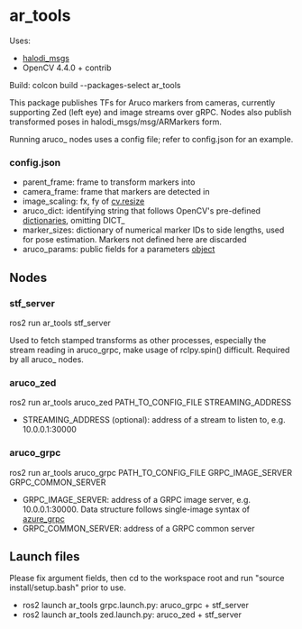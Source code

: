 # ar_tools

Uses:
- [halodi_msgs](https://github.com/Halodi/halodi-messages)
- OpenCV 4.4.0 + contrib

Build: colcon build --packages-select ar_tools

This package publishes TFs for Aruco markers from cameras, currently supporting Zed (left eye) and image streams over gRPC. Nodes also publish transformed poses in halodi_msgs/msg/ARMarkers form.

Running aruco\_ nodes uses a config file; refer to config.json for an example.

### config.json
- parent\_frame: frame to transform markers into
- camera\_frame: frame that markers are detected in
- image\_scaling: fx, fy of [cv.resize](https://docs.opencv.org/master/da/d54/group__imgproc__transform.html#ga47a974309e9102f5f08231edc7e7529d)
- aruco\_dict: identifying string that follows OpenCV's pre-defined [dictionaries](https://docs.opencv.org/master/dc/df7/dictionary_8hpp.html), omitting DICT\_
- marker\_sizes: dictionary of numerical marker IDs to side lengths, used for pose estimation. Markers not defined here are discarded
- aruco\_params: public fields for a parameters [object](https://docs.opencv.org/master/d1/dcd/structcv_1_1aruco_1_1DetectorParameters.html#aca7a04c0d23b3e1c575e11af697d506c)

## Nodes

### stf\_server
ros2 run ar\_tools stf\_server

Used to fetch stamped transforms as other processes, especially the stream reading in aruco\_grpc, make usage of rclpy.spin() difficult. Required by all aruco\_ nodes.

### aruco\_zed
ros2 run ar\_tools aruco\_zed PATH\_TO\_CONFIG\_FILE STREAMING\_ADDRESS

- STREAMING\_ADDRESS (optional): address of a stream to listen to, e.g. 10.0.0.1:30000

### aruco\_grpc
ros2 run ar\_tools aruco\_grpc PATH\_TO\_CONFIG\_FILE GRPC\_IMAGE\_SERVER GRPC\_COMMON\_SERVER 

- GRPC\_IMAGE\_SERVER: address of a GRPC image server, e.g. 10.0.0.1:30000. Data structure follows single-image syntax of [azure_grpc](https://github.com/Halodi/azure_grpc)
- GRPC\_COMMON\_SERVER: address of a GRPC common server

## Launch files
Please fix argument fields, then cd to the workspace root and run "source install/setup.bash" prior to use.

- ros2 launch ar\_tools grpc.launch.py: aruco\_grpc + stf\_server
- ros2 launch ar\_tools zed.launch.py: aruco\_zed + stf\_server
